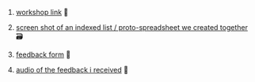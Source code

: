 1. [workshop link](https://kaganjd.github.io/teachingasart-final/) 💃

1. [screen shot of an indexed list / proto-spreadsheet we created together](http://www.jkitppit.com/wp-content/uploads/2017/03/0-user-test.png) 🗃️

1. [feedback form](http://www.jkitppit.com/wp-content/uploads/2017/02/feedback-form.jpg) 👟

1. [audio of the feedback i received](http://www.jkitppit.com/wp-content/uploads/2017/03/0-user-test1-fb-only.mp3) 🎤
